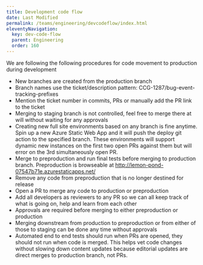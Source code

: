 ```yaml
---
title: Development code flow
date: Last Modified 
permalink: /teams/engineering/devcodeflow/index.html
eleventyNavigation:
  key: dev-code-flow
  parent: Engineering
  order: 160
---
```


We are following the following procedures for code movement to production during development

- New branches are created from the production branch
- Branch names use the ticket/description pattern: CCG-1287/bug-event-tracking-prefixes 
- Mention the ticket number in commits, PRs or manually add the PR link to the ticket
- Merging to staging branch is not controlled, feel free to merge there at will without waiting for any approvals
- Creating new full site environments based on any branch is fine anytime. Spin up a new Azure Static Web App and it will push the deploy git action to the specified branch. These environments will support dynamic new instances on the first two open PRs against them but will error on the 3rd simultaneously open PR.
- Merge to preproduction and run final tests before merging to production branch. Preproduction is browseable at http://lemon-pond-07547b71e.azurestaticapps.net/
- Remove any code from preproduction that is no longer destined for release
- Open a PR to merge any code to production or preproduction
- Add all developers as reviewers to any PR so we can all keep track of what is going on, help and learn from each other
- Approvals are required before merging to either preproduction or production
- Merging downstream from production to preproduction or from either of those to staging can be done any time without approvals
- Automated end to end tests should run when PRs are opened, they should not run when code is merged. This helps vet code changes without slowing down content updates because editorial updates are direct merges to production branch, not PRs.

